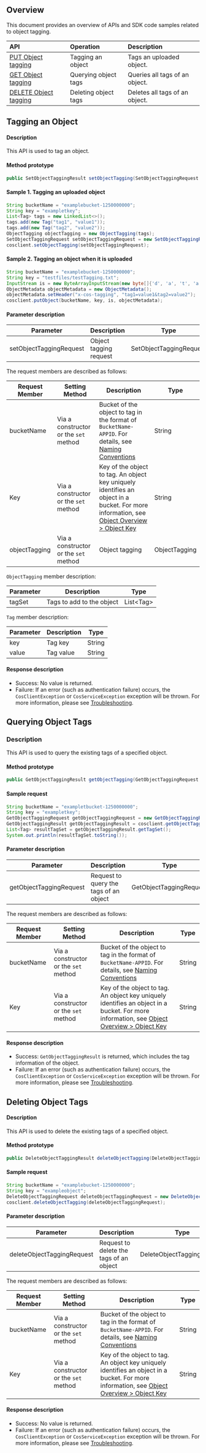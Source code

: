 ## Overview

This document provides an overview of APIs and SDK code samples related to object tagging.

| API | Operation | Description |
| :----------------------------------------------------------- | :----------- | :--------------------------- |
| [PUT Object tagging](https://intl.cloud.tencent.com/document/product/436/35709) | Tagging an object | Tags an uploaded object. |
| [GET Object tagging](https://intl.cloud.tencent.com/document/product/436/35710) | Querying object tags | Queries all tags of an object. |
| [DELETE Object tagging](https://intl.cloud.tencent.com/document/product/436/35711) | Deleting object tags | Deletes all tags of an object. |


## Tagging an Object

#### Description

This API is used to tag an object.

#### Method prototype

```java
public SetObjectTaggingResult setObjectTagging(SetObjectTaggingRequest setObjectTaggingRequest);
```

#### Sample 1. Tagging an uploaded object

```java
String bucketName = "examplebucket-1250000000";
String key = "exampletkey";
List<Tag> tags = new LinkedList<>();
tags.add(new Tag("tag1", "value1"));
tags.add(new Tag("tag2", "value2"));
ObjectTagging objectTagging = new ObjectTagging(tags);
SetObjectTaggingRequest setObjectTaggingRequest = new SetObjectTaggingRequest(bucketName, key, objectTagging);
cosclient.setObjectTagging(setObjectTaggingRequest);
```

#### Sample 2. Tagging an object when it is uploaded

```java
String bucketName = "examplebucket-1250000000";
String key = "testfiles/testTagging.txt";
InputStream is = new ByteArrayInputStream(new byte[]{'d', 'a', 't', 'a'});
ObjectMetadata objectMetadata = new ObjectMetadata();
objectMetadata.setHeader("x-cos-tagging", "tag1=value1&tag2=value2");
cosclient.putObject(bucketName, key, is, objectMetadata);
```

#### Parameter description

| Parameter | Description | Type |
| ------------------------------------ | ------------------ | ------------------------------------ |
| setObjectTaggingRequest | Object tagging request | SetObjectTaggingRequest |

The request members are described as follows:

| Request Member | Setting Method | Description | Type |
| -------------------  | ----------------- | ------------------------ | -------------------------- |
| bucketName | Via a constructor or the `set` method | Bucket of the object to tag in the format of `BucketName-APPID`. For details, see [Naming Conventions](https://intl.cloud.tencent.com/document/product/436/13312)  | String |
| Key | Via a constructor or the `set` method | Key of the object to tag. An object key uniquely identifies an object in a bucket. For more information, see [Object Overview > Object Key](https://intl.cloud.tencent.com/document/product/436/13324) | String |
| objectTagging | Via a constructor or the `set` method | Object tagging | ObjectTagging |

`ObjectTagging` member description:

| Parameter | Description | Type |
| ------  | ---- | ---- |
| tagSet | Tags to add to the object | List&lt;Tag> |

`Tag` member description:

| Parameter | Description | Type |
| ----- | ---- | ---- |
| key | Tag key | String |
| value | Tag value | String |

#### Response description

- Success: No value is returned.
- Failure: If an error (such as authentication failure) occurs, the `CosClientException` or `CosServiceException` exception will be thrown. For more information, please see [Troubleshooting](https://intl.cloud.tencent.com/document/product/436/31537).

## Querying Object Tags

### Description

This API is used to query the existing tags of a specified object.

#### Method prototype

```java
public GetObjectTaggingResult getObjectTagging(GetObjectTaggingRequest getObjectTaggingRequest);
```

#### Sample request

```java
String bucketName = "exampletbucket-1250000000";
String key = "exampletkey";
GetObjectTaggingRequest getObjectTaggingRequest = new GetObjectTaggingRequest(bucketName, key);
GetObjectTaggingResult getObjectTaggingResult = cosclient.getObjectTagging(getObjectTaggingRequest);
List<Tag> resultTagSet = getObjectTaggingResult.getTagSet();
System.out.println(resultTagSet.toString());
```

#### Parameter description

| Parameter | Description | Type |
| ---------- | ---------- | ------ |
| getObjectTaggingRequest | Request to query the tags of an object | GetObjectTaggingRequest |

The request members are described as follows:

| Request Member | Setting Method | Description | Type |
| -------------------- | ----------------- | ------------------------ | ------------------------- |
| bucketName | Via a constructor or the `set` method | Bucket of the object to tag in the format of `BucketName-APPID`. For details, see [Naming Conventions](https://intl.cloud.tencent.com/document/product/436/13312)  | String |
| Key | Via a constructor or the `set` method | Key of the object to tag. An object key uniquely identifies an object in a bucket. For more information, see [Object Overview > Object Key](https://intl.cloud.tencent.com/document/product/436/13324) | String |

#### Response description

- Success: `GetObjectTaggingResult` is returned, which includes the tag information of the object.
- Failure: If an error (such as authentication failure) occurs, the `CosClientException` or `CosServiceException` exception will be thrown. For more information, please see [Troubleshooting](https://intl.cloud.tencent.com/document/product/436/31537).

## Deleting Object Tags

#### Description

This API is used to delete the existing tags of a specified object.

#### Method prototype

```java
public DeleteObjectTaggingResult deleteObjectTagging(DeleteObjectTaggingRequest deleteObjectTaggingRequest);
```

#### Sample request

```java
String bucketName = "examplebucket-1250000000";
String key = "exampleobject";
DeleteObjectTaggingRequest deleteObjectTaggingRequest = new DeleteObjectTaggingRequest(bucketName, key);
cosclient.deleteObjectTagging(deleteObjectTaggingRequest);
```

#### Parameter description

| Parameter | Description | Type |
| --------- | ---------- | ------ |
| deleteObjectTaggingRequest | Request to delete the tags of an object | DeleteObjectTaggingRequest |

The request members are described as follows:

| Request Member | Setting Method | Description | Type |
| -------------------- | ------------------ | ----------------------- | -------------------------- |
| bucketName | Via a constructor or the `set` method | Bucket of the object to tag in the format of `BucketName-APPID`. For details, see [Naming Conventions](https://intl.cloud.tencent.com/document/product/436/13312)  | String |
| Key | Via a constructor or the `set` method | Key of the object to tag. An object key uniquely identifies an object in a bucket. For more information, see [Object Overview > Object Key](https://intl.cloud.tencent.com/document/product/436/13324) | String |

#### Response description

- Success: No value is returned.
- Failure: If an error (such as authentication failure) occurs, the `CosClientException` or `CosServiceException` exception will be thrown. For more information, please see [Troubleshooting](https://intl.cloud.tencent.com/document/product/436/31537).
